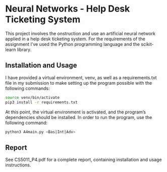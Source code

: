 # Neural Networks - Help Desk Ticketing System

This project involves the onstruction and use an artificial neural network applied in a help desk ticketing system. For the requirements of the assignment I’ve used the Python programming language and the scikit-learn library.

## Installation and Usage

I have provided a virtual environment, venv, as well as a requirements.txt file in my submission to make setting up the program possible with the following commands:

```bash
source venv/bin/activate
pip3 install -r requirements.txt
```
At this point, the virtual environment is activated, and the program’s dependencies should be installed. In order to run the program, use the following command:

```bash
python3 A4main.py <Bas|Int|Adv>
```

## Report

See CS5011_P4.pdf for a complete report, containing installation and usage instructions.

